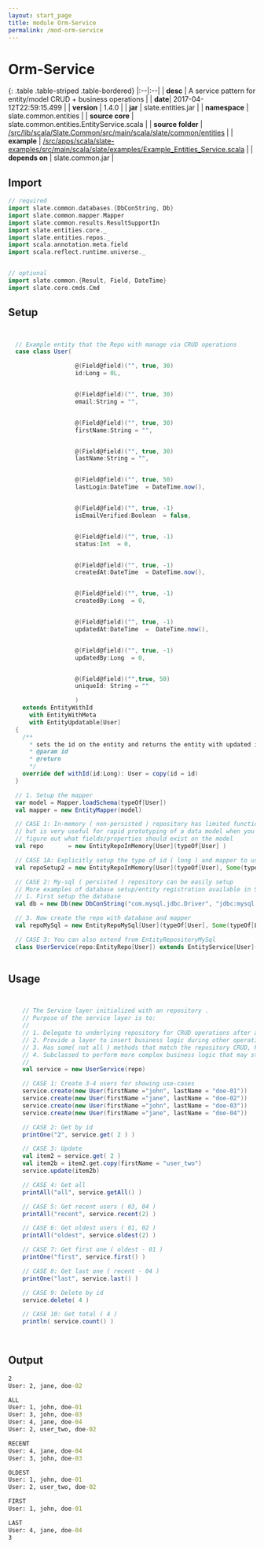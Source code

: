 ```yaml
---
layout: start_page
title: module Orm-Service
permalink: /mod-orm-service
---
```


# Orm-Service

{: .table .table-striped .table-bordered}
|:--|:--|
| **desc** | A service pattern for entity/model CRUD + business operations | 
| **date**| 2017-04-12T22:59:15.499 |
| **version** | 1.4.0  |
| **jar** | slate.entities.jar  |
| **namespace** | slate.common.entities  |
| **source core** | slate.common.entities.EntityService.scala  |
| **source folder** | [/src/lib/scala/Slate.Common/src/main/scala/slate/common/entities](https://github.com/code-helix/slatekit/tree/master/src/lib/scala/Slate.Common/src/main/scala/slate/common/entities)  |
| **example** | [/src/apps/scala/slate-examples/src/main/scala/slate/examples/Example_Entities_Service.scala](https://github.com/code-helix/slatekit/tree/master/src/apps/scala/slate-examples/src/main/scala/slate/examples/Example_Entities_Service.scala) |
| **depends on** |  slate.common.jar  |

## Import
```scala 
// required 
import slate.common.databases.{DbConString, Db}
import slate.common.mapper.Mapper
import slate.common.results.ResultSupportIn
import slate.entities.core._
import slate.entities.repos._
import scala.annotation.meta.field
import scala.reflect.runtime.universe._


// optional 
import slate.common.{Result, Field, DateTime}
import slate.core.cmds.Cmd


```

## Setup
```scala


  // Example entity that the Repo with manage via CRUD operations
  case class User(

                   @(Field@field)("", true, 30)
                   id:Long = 0L,


                   @(Field@field)("", true, 30)
                   email:String = "",


                   @(Field@field)("", true, 30)
                   firstName:String = "",


                   @(Field@field)("", true, 30)
                   lastName:String = "",


                   @(Field@field)("", true, 50)
                   lastLogin:DateTime  = DateTime.now(),


                   @(Field@field)("", true, -1)
                   isEmailVerified:Boolean  = false,


                   @(Field@field)("", true, -1)
                   status:Int  = 0,


                   @(Field@field)("", true, -1)
                   createdAt:DateTime  = DateTime.now(),


                   @(Field@field)("", true, -1)
                   createdBy:Long  = 0,


                   @(Field@field)("", true, -1)
                   updatedAt:DateTime  =  DateTime.now(),


                   @(Field@field)("", true, -1)
                   updatedBy:Long  = 0,


                   @(Field@field)("",true, 50)
                   uniqueId: String = ""

                   )
    extends EntityWithId
      with EntityWithMeta
      with EntityUpdatable[User]
  {
    /**
      * sets the id on the entity and returns the entity with updated id.
      * @param id
      * @return
      */
    override def withId(id:Long): User = copy(id = id)
  }

  // 1. Setup the mapper
  var model = Mapper.loadSchema(typeOf[User])
  val mapper = new EntityMapper(model)

  // CASE 1: In-memory ( non-persisted ) repository has limited functionality
  // but is very useful for rapid prototyping of a data model when you are trying to
  // figure out what fields/properties should exist on the model
  val repo       = new EntityRepoInMemory[User](typeOf[User] )

  // CASE 1A: Explicitly setup the type of id ( long ) and mapper to use
  val repoSetup2 = new EntityRepoInMemory[User](typeOf[User], Some(typeOf[Long]), Some(mapper) )

  // CASE 2: My-sql ( persisted ) repository can be easily setup
  // More examples of database setup/entity registration available in Setup/Registration docs.
  // 1. First setup the database
  val db = new Db(new DbConString("com.mysql.jdbc.Driver", "jdbc:mysql://localhost/user_db", "root", "abcdefghi"))

  // 3. Now create the repo with database and mapper
  val repoMySql = new EntityRepoMySql[User](typeOf[User], Some(typeOf[Long]), Some(mapper), Some("user"), db)

  // CASE 3: You can also extend from EntityRepositoryMySql
  class UserService(repo:EntityRepo[User]) extends EntityService[User](repo)
  

```

## Usage
```scala


    // The Service layer initialized with an repository .
    // Purpose of the service layer is to:
    //
    // 1. Delegate to underlying repository for CRUD operations after applying any business logic.
    // 2. Provide a layer to insert business logic during other operations.
    // 3. Has some( not all ) methods that match the repository CRUD, Find, Delete methods
    // 4. Subclassed to perform more complex business logic that may still involve using the repo.
    //
    val service = new UserService(repo)

    // CASE 1: Create 3-4 users for showing use-cases
    service.create(new User(firstName ="john", lastName = "doe-01"))
    service.create(new User(firstName ="jane", lastName = "doe-02"))
    service.create(new User(firstName ="john", lastName = "doe-03"))
    service.create(new User(firstName ="jane", lastName = "doe-04"))

    // CASE 2: Get by id
    printOne("2", service.get( 2 ) )

    // CASE 3: Update
    val item2 = service.get( 2 )
    val item2b = item2.get.copy(firstName = "user_two")
    service.update(item2b)

    // CASE 4: Get all
    printAll("all", service.getAll() )

    // CASE 5: Get recent users ( 03, 04 )
    printAll("recent", service.recent(2) )

    // CASE 6: Get oldest users ( 01, 02 )
    printAll("oldest", service.oldest(2) )

    // CASE 7: Get first one ( oldest - 01 )
    printOne("first", service.first() )

    // CASE 8: Get last one ( recent - 04 )
    printOne("last", service.last() )

    // CASE 9: Delete by id
    service.delete( 4 )

    // CASE 10: Get total ( 4 )
    println( service.count() )

    

```


## Output

```bat
2
User: 2, jane, doe-02

ALL
User: 1, john, doe-01
User: 3, john, doe-03
User: 4, jane, doe-04
User: 2, user_two, doe-02

RECENT
User: 4, jane, doe-04
User: 3, john, doe-03

OLDEST
User: 1, john, doe-01
User: 2, user_two, doe-02

FIRST
User: 1, john, doe-01

LAST
User: 4, jane, doe-04
3
```
  